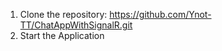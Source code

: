 1. Clone the repository: https://github.com/Ynot-TT/ChatAppWithSignalR.git
2. Start the Application

